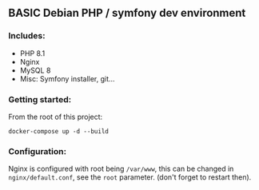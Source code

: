 ## BASIC Debian PHP / symfony dev environment

### Includes:

- PHP 8.1
- Nginx
- MySQL 8
- Misc: Symfony installer, git...

### Getting started:

From the root of this project:

`docker-compose up -d --build`

### Configuration: 

Nginx is configured with root being `/var/www`, this can be changed in `nginx/default.conf`, see the `root` parameter. (don't forget to restart then).
 
